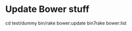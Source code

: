 Update Bower stuff
==================

  cd test/dummy
  bin/rake bower:update
  bin7rake bower:list
